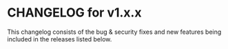 # CHANGELOG for v1.x.x

This changelog consists of the bug & security fixes and new features being included in the releases listed below.